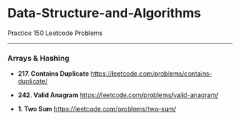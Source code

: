 # Data-Structure-and-Algorithms
Practice 150 Leetcode Problems

-----
### Arrays & Hashing
* **217. Contains Duplicate** https://leetcode.com/problems/contains-duplicate/

* **242. Valid Anagram** https://leetcode.com/problems/valid-anagram/

* **1. Two Sum** https://leetcode.com/problems/two-sum/
